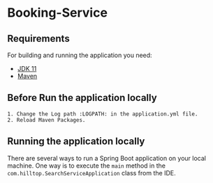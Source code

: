 # Booking-Service

## Requirements

For building and running the application you need:

- [JDK 11](https://openjdk.org/install/)
- [Maven](https://maven.apache.org)

## Before Run the application locally

    1. Change the Log path :LOGPATH: in the application.yml file.
    2. Reload Maven Packages. 

## Running the application locally

There are several ways to run a Spring Boot application on your local machine. One way is to execute the `main` method
in the `com.hilltop.SearchServiceApplication` class from the IDE.